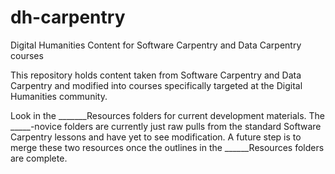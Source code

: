 # dh-carpentry
Digital Humanities Content for Software Carpentry and Data Carpentry courses

This repository holds content taken from Software Carpentry and Data Carpentry and modified into courses specifically targeted at the Digital Humanities community.

Look in the _______Resources folders for current development materials.  The _____-novice folders are currently just raw pulls from the standard Software Carpentry lessons and have yet to see modification. A future step is to merge these two resources once the outlines in the ______Resources folders are complete.
